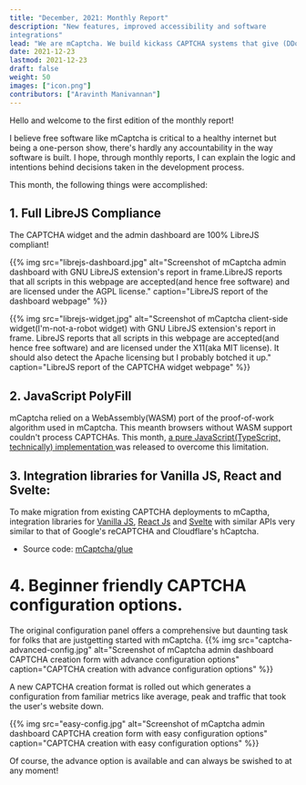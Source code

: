 ```yaml
---
title: "December, 2021: Monthly Report"
description: "New features, improved accessibility and software
integrations"
lead: "We are mCaptcha. We build kickass CAPTCHA systems that give (DDoS) attackers a run for their money. And we do all of this without tracking your users. Oh and did I mention our UX is great?"
date: 2021-12-23
lastmod: 2021-12-23
draft: false
weight: 50
images: ["icon.png"]
contributors: ["Aravinth Manivannan"]
---
```


Hello and welcome to the first edition of the monthly report!

I believe free software like mCaptcha is critical to a healthy internet
but being a one-person show, there's hardly any accountability in the
way software is built. I hope, through monthly reports, I can explain
the logic and intentions behind decisions taken in the development
process.

This month, the following things were accomplished:

## 1. Full LibreJS Compliance

The CAPTCHA widget and the admin dashboard are 100% LibreJS compliant!

{{%
    img src="librejs-dashboard.jpg"
    alt="Screenshot of mCaptcha admin dashboard with GNU LibreJS extension's report in frame.LibreJS reports that all scripts in this webpage are accepted(and hence free software) and are licensed under the AGPL license."
    caption="LibreJS report of the dashboard webpage"
%}}

{{%
    img src="librejs-widget.jpg"
    alt="Screenshot of mCaptcha client-side widget(I'm-not-a-robot widget) with GNU LibreJS extension's report in frame. LibreJS reports that all scripts in this webpage are accepted(and hence free software) and are licensed under the X11(aka MIT license). It should also detect the Apache licensing but I probably botched it up."
    caption="LibreJS report of the CAPTCHA widget webpage"
%}}

## 2. JavaScript PolyFill

mCaptcha relied on a WebAssembly(WASM) port of the proof-of-work
algorithm used in mCaptcha. This meanth browsers without WASM support
couldn't process CAPTCHAs. This month, [a pure JavaScript(TypeScript,
technically) implementation
](https://github.com/mCaptcha/pow_sha256-polyfill) was released to
overcome this limitation.

## 3. Integration libraries for Vanilla JS, React and Svelte:

To make migration from existing CAPTCHA deployments to mCaptha,
integration libraries for [Vanilla
JS](https://www.npmjs.com/package/@mcaptcha/vanilla-glue), [React
Js](https://www.npmjs.com/package/@mcaptcha/react-glue) and
[Svelte](https://www.npmjs.com/package/@mcaptcha/svelte-glue) with
similar APIs very similar to that of Google's reCAPTCHA and Cloudflare's
hCaptcha.

- Source code: [mCaptcha/glue](https://github.com/mCaptcha/glue)

# 4. Beginner friendly CAPTCHA configuration options.

The original configuration panel offers a comprehensive but daunting
task for folks that are justgetting started with mCaptcha.
{{%
    img src="captcha-advanced-config.jpg"
    alt="Screenshot of mCaptcha admin dashboard CAPTCHA creation form with advance configuration options"
    caption="CAPTCHA creation with advance configuration options"
%}}


A new CAPTCHA creation format is rolled out which generates a
configuration from familiar metrics like average, peak and traffic that
took the user's website down.

{{%
    img src="easy-config.jpg"
    alt="Screenshot of mCaptcha admin dashboard CAPTCHA creation form with easy configuration options"
    caption="CAPTCHA creation with easy configuration options"
%}}

Of course, the advance option is available and can always be swished to
at any moment!
